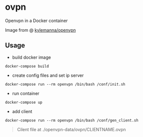 # ovpn
Openvpn in a Docker container

Image from @ [kylemanna/openvpn](https://hub.docker.com/r/kylemanna/openvpn/) 

## Usage

 - build docker image
 ```
 docker-compose build
 ```
 - create config files and set ip server
  ```
  docker-compose run --rm openvpn /bin/bash /conf/init.sh
   ```
 - run container
  ```
  docker-compose up
   ```
 - add client
  ```
  docker-compose run --rm openvpn /bin/bash /conf/gen_client.sh
   ```
  > Cilent file at ./openvpn-data/ovpn/CLIENTNAME.ovpn
 
 

